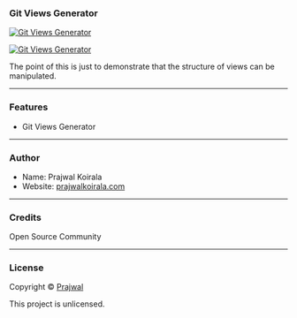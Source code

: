 ### Git Views Generator

[![Git Views Generator](http://hits.dwyl.com/complexorganizations/git-views-generator.svg)](https://github.com/complexorganizations/git-views-generator)

[![Git Views Generator](https://hits.seeyoufarm.com/api/count/incr/badge.svg?url=https%3A%2F%2Fgithub.com%2Fcomplexorganizations%2Fgit-views-generator&count_bg=%2379C83D&title_bg=%23555555&icon=&icon_color=%23E7E7E7&title=hits&edge_flat=false)](https://github.com/complexorganizations/git-views-generator)

The point of this is just to demonstrate that the structure of views can be manipulated.

---
### Features
- Git Views Generator

---
### Author
* Name: Prajwal Koirala
* Website: [prajwalkoirala.com](https://www.prajwalkoirala.com)

---
### Credits
Open Source Community

---
### License
Copyright © [Prajwal](https://github.com/prajwal-koirala)

This project is unlicensed.
